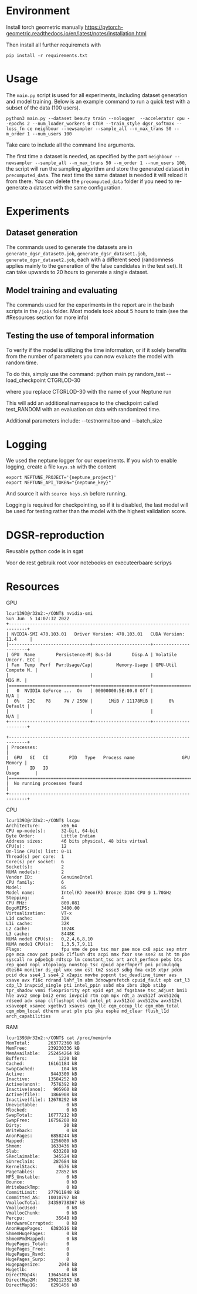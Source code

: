 # Environment

Install torch geometric manually https://pytorch-geometric.readthedocs.io/en/latest/notes/installation.html

Then install all further requiremets with

```pip install -r requirements.txt```

# Usage

The `main.py` script is used for all experiments, including dataset generation and model training. Below is an example command to run a quick test with a subset of the data (100 users).

```python3 main.py --dataset beauty train --nologger  --accelerator cpu --epochs 2 --num_loader_workers 0 CTGR --train_style dgsr_softmax --loss_fn ce neighbour --newsampler --sample_all --n_max_trans 50 --m_order 1 --num_users 100```

Take care to include all the command line arguments.

The first time a dataset is needed, as specified by the part `neighbour --newsampler --sample_all --n_max_trans 50 --m_order 1 --num_users 100`, the script will run the sampling algorithm and store the generated dataset in `precomputed_data`. The next time the same dataset is needed it will reload it from there. You can delete the `precomputed_data` folder if you need to re-generate a dataset with the same configuration.

# Experiments

## Dataset generation
The commands used to generate the datasets are in `generate_dgsr_dataset0.job`, `generate_dgsr_dataset1.job`, `generate_dgsr_dataset2.job`, each with a different seed (randomness applies mainly to the generation of the false candidates in the test set). It can take upwards to 20 hours to generate a single dataset.

## Model training and evaluating
The commands used for the experiments in the report are in the bash scripts in the `/jobs` folder. Most models took about 5 hours to train (see the #Resources section for more info)

## Testing the use of temporal information

To verify if the model is utilizing the time information, or if it solely benefits from the number of parameters you can now evaluate the model with random time.

To do this, simply use the command:
python main.py random_test --load_checkpoint CTGRLOD-30

where you replace CTGRLOD-30 with the name of your Neptune run

This will add an additional namespace to the checkpoint called test_RANDOM with an evaluation on data with randomized time.

Additional parameters include: --testnormaltoo and --batch_size

# Logging

We used the neptune logger for our experiments. If you wish to enable logging, create a file `keys.sh` with the content

```
export NEPTUNE_PROJECT='{neptune_project}'
export NEPTUNE_API_TOKEN="{neptune_key}"
```

And source it with ```source keys.sh``` before running.

Logging is required for checkpointing, so if it is disabled, the last model will be used for testing rather than the model with the highest validation score.

# DGSR-reproduction

Reusable python code is in sgat

Voor de rest gebruik root voor notebooks en executeerbaare scripys


# Resources

GPU

```
lcur1393@r32n2:~/CONT$ nvidia-smi
Sun Jun  5 14:07:32 2022
+-----------------------------------------------------------------------------+
| NVIDIA-SMI 470.103.01   Driver Version: 470.103.01   CUDA Version: 11.4     |
|-------------------------------+----------------------+----------------------+
| GPU  Name        Persistence-M| Bus-Id        Disp.A | Volatile Uncorr. ECC |
| Fan  Temp  Perf  Pwr:Usage/Cap|         Memory-Usage | GPU-Util  Compute M. |
|                               |                      |               MIG M. |
|===============================+======================+======================|
|   0  NVIDIA GeForce ...  On   | 00000000:5E:00.0 Off |                  N/A |
|  0%   23C    P8     7W / 250W |      1MiB / 11178MiB |      0%      Default |
|                               |                      |                  N/A |
+-------------------------------+----------------------+----------------------+

+-----------------------------------------------------------------------------+
| Processes:                                                                  |
|  GPU   GI   CI        PID   Type   Process name                  GPU Memory |
|        ID   ID                                                   Usage      |
|=============================================================================|
|  No running processes found                                                 |
+-----------------------------------------------------------------------------+
```

CPU

```
lcur1393@r32n2:~/CONT$ lscpu
Architecture:        x86_64
CPU op-mode(s):      32-bit, 64-bit
Byte Order:          Little Endian
Address sizes:       46 bits physical, 48 bits virtual
CPU(s):              12
On-line CPU(s) list: 0-11
Thread(s) per core:  1
Core(s) per socket:  6
Socket(s):           2
NUMA node(s):        2
Vendor ID:           GenuineIntel
CPU family:          6
Model:               85
Model name:          Intel(R) Xeon(R) Bronze 3104 CPU @ 1.70GHz
Stepping:            4
CPU MHz:             800.081
BogoMIPS:            3400.00
Virtualization:      VT-x
L1d cache:           32K
L1i cache:           32K
L2 cache:            1024K
L3 cache:            8448K
NUMA node0 CPU(s):   0,2,4,6,8,10
NUMA node1 CPU(s):   1,3,5,7,9,11
Flags:               fpu vme de pse tsc msr pae mce cx8 apic sep mtrr pge mca cmov pat pse36 clflush dts acpi mmx fxsr sse sse2 ss ht tm pbe syscall nx pdpe1gb rdtscp lm constant_tsc art arch_perfmon pebs bts rep_good nopl xtopology nonstop_tsc cpuid aperfmperf pni pclmulqdq dtes64 monitor ds_cpl vmx smx est tm2 ssse3 sdbg fma cx16 xtpr pdcm pcid dca sse4_1 sse4_2 x2apic movbe popcnt tsc_deadline_timer aes xsave avx f16c rdrand lahf_lm abm 3dnowprefetch cpuid_fault epb cat_l3 cdp_l3 invpcid_single pti intel_ppin ssbd mba ibrs ibpb stibp tpr_shadow vnmi flexpriority ept vpid ept_ad fsgsbase tsc_adjust bmi1 hle avx2 smep bmi2 erms invpcid rtm cqm mpx rdt_a avx512f avx512dq rdseed adx smap clflushopt clwb intel_pt avx512cd avx512bw avx512vl xsaveopt xsavec xgetbv1 xsaves cqm_llc cqm_occup_llc cqm_mbm_total cqm_mbm_local dtherm arat pln pts pku ospke md_clear flush_l1d arch_capabilities
```

RAM
```
lcur1393@r32n2:~/CONT$ cat /proc/meminfo
MemTotal:       263772360 kB
MemFree:        239230336 kB
MemAvailable:   252454264 kB
Buffers:            1220 kB
Cached:         16161184 kB
SwapCached:          104 kB
Active:          9443300 kB
Inactive:       13584252 kB
Active(anon):    7576392 kB
Inactive(anon):   905960 kB
Active(file):    1866908 kB
Inactive(file): 12678292 kB
Unevictable:           0 kB
Mlocked:               0 kB
SwapTotal:      16777212 kB
SwapFree:       16756208 kB
Dirty:                20 kB
Writeback:             0 kB
AnonPages:       6858244 kB
Mapped:          1256080 kB
Shmem:           1633436 kB
Slab:             633208 kB
SReclaimable:     345524 kB
SUnreclaim:       287684 kB
KernelStack:        6576 kB
PageTables:        27852 kB
NFS_Unstable:          0 kB
Bounce:                0 kB
WritebackTmp:          0 kB
CommitLimit:    277911848 kB
Committed_AS:   10010792 kB
VmallocTotal:   34359738367 kB
VmallocUsed:           0 kB
VmallocChunk:          0 kB
Percpu:            35648 kB
HardwareCorrupted:     0 kB
AnonHugePages:   6383616 kB
ShmemHugePages:        0 kB
ShmemPmdMapped:        0 kB
HugePages_Total:       0
HugePages_Free:        0
HugePages_Rsvd:        0
HugePages_Surp:        0
Hugepagesize:       2048 kB
Hugetlb:               0 kB
DirectMap4k:    13645404 kB
DirectMap2M:    250212352 kB
DirectMap1G:     6291456 kB

```